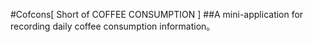 #Cofcons[ Short of COFFEE CONSUMPTION ]
##A mini-application for recording daily coffee consumption information。
